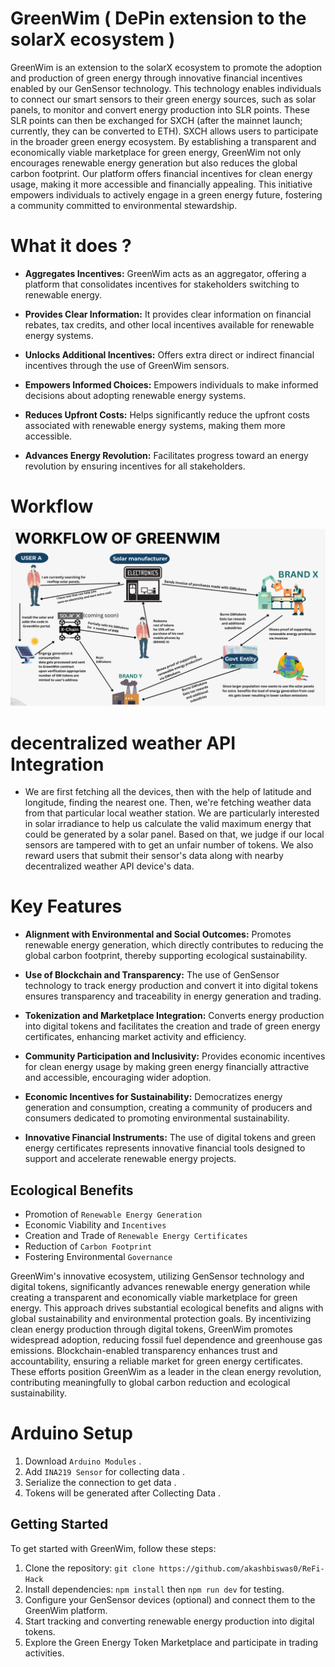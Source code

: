 # GreenWim ( DePin extension to the solarX ecosystem )


GreenWim is an extension to the solarX ecosystem to promote the adoption and production of green energy through innovative financial incentives enabled by our GenSensor technology. This technology enables individuals to connect our smart sensors to their green energy sources, such as solar panels, to monitor and convert energy production into SLR points. These SLR points can then be exchanged for SXCH (after the mainnet launch; currently, they can be converted to ETH). SXCH allows users to participate in the broader green energy ecosystem. By establishing a transparent and economically viable marketplace for green energy, GreenWim not only encourages renewable energy generation but also reduces the global carbon footprint. Our platform offers financial incentives for clean energy usage, making it more accessible and financially appealing. This initiative empowers individuals to actively engage in a green energy future,  fostering a community committed to environmental stewardship.

# What it does ?
- **Aggregates Incentives:** GreenWim acts as an aggregator, offering a platform that consolidates incentives for stakeholders switching to renewable energy.

- **Provides Clear Information:** It provides clear information on financial rebates, tax credits, and other local incentives available for renewable energy systems. 

- **Unlocks Additional Incentives:** Offers extra direct or indirect financial incentives through the use of GreenWim sensors. 

- **Empowers Informed Choices:**  Empowers individuals to make informed decisions about adopting renewable energy systems. 

- **Reduces Upfront Costs:** Helps significantly reduce the upfront costs associated with renewable energy systems, making them more accessible.

- **Advances Energy Revolution:** Facilitates progress toward an energy revolution by ensuring incentives for all stakeholders.

# Workflow
![GreenWim workflow](./public/GreenWim.png)


# decentralized weather API Integration
- We are first fetching all the devices, then with the help of latitude and longitude, finding the nearest one. Then, we're fetching weather data from that particular local weather station. We are particularly interested in solar irradiance to help us calculate the valid maximum energy that could be generated by a solar panel. Based on that, we judge if our local sensors are tampered with to get an unfair number of tokens. We also reward users that submit their sensor's data along with nearby decentralized weather API device's data.

# Key Features

- **Alignment with Environmental and Social Outcomes:** Promotes renewable energy generation, which directly contributes to reducing the global carbon footprint, thereby supporting ecological sustainability.
  
- **Use of Blockchain and Transparency:**  The use of GenSensor technology to track energy production and convert it into digital tokens ensures transparency and traceability in energy generation and trading.
  
- **Tokenization and Marketplace Integration:** Converts energy production into digital tokens and facilitates the creation and trade of green energy certificates, enhancing market activity and efficiency.
  
- **Community Participation and Inclusivity:** Provides economic incentives for clean energy usage by making green energy financially attractive and accessible, encouraging wider adoption.

- **Economic Incentives for Sustainability:** Democratizes energy generation and consumption, creating a community of producers and consumers dedicated to promoting environmental sustainability.

- **Innovative Financial Instruments:** The use of digital tokens and green energy certificates represents innovative financial tools designed to support and accelerate renewable energy projects.


## Ecological Benefits

- Promotion of `Renewable Energy Generation`
- Economic Viability and `Incentives`
- Creation and Trade of `Renewable Energy Certificates`
- Reduction of `Carbon Footprint`
- Fostering Environmental `Governance`

GreenWim's innovative ecosystem, utilizing GenSensor technology and digital tokens, significantly advances renewable energy generation while creating a transparent and economically viable marketplace for green energy. This approach drives substantial ecological benefits and aligns with global sustainability and environmental protection goals. By incentivizing clean energy production through digital tokens, GreenWim promotes widespread adoption, reducing fossil fuel dependence and greenhouse gas emissions. Blockchain-enabled transparency enhances trust and accountability, ensuring a reliable market for green energy certificates. These efforts position GreenWim as a leader in the clean energy revolution, contributing meaningfully to global carbon reduction and ecological sustainability.


# Arduino Setup
1. Download `Arduino Modules` .
2. Add `INA219 Sensor` for collecting data .
3. Serialize the connection to get data .
4. Tokens will be generated after Collecting Data .

## Getting Started

To get started with GreenWim, follow these steps:

1. Clone the repository: `git clone https://github.com/akashbiswas0/ReFi-Hack`
2. Install dependencies: `npm install` then `npm run dev` for testing.
3. Configure your GenSensor devices (optional) and connect them to the GreenWim platform.
4. Start tracking and converting renewable energy production into digital tokens.
5. Explore the Green Energy Token Marketplace and participate in trading activities.



